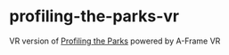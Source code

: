 # profiling-the-parks-vr
VR version of [Profiling the Parks](http://infowetrust.com/parks/) powered by A-Frame VR
